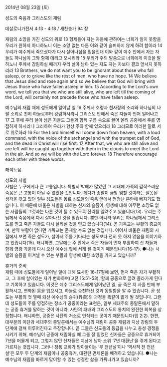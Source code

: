 2014년 08월 23일 (토)

성도의 죽음과 그리스도의 재림



데살로니가전서 4:13 - 4:18 / 새찬송가 94 장


재림의 소망을 가진 성도의 위로
13 형제들아 자는 자들에 관하여는 너희가 알지 못함을 우리가 원하지 아니하노니 이는 소망 없는 다른 이와 같이 슬퍼하지 않게 하려 함이라 14 우리가 예수께서 죽으셨다가 다시 살아나심을 믿을진대 이와 같이 예수 안에서 자는 자들도 하나님이 그와 함께 데리고 오시리라 15 우리가 주의 말씀으로 너희에게 이것을 말하노니 주께서 강림하실 때까지 우리 살아 남아 있는 자도 자는 자보다 결코 앞서지 못하리라
13 Brothers, we do not want you to be ignorant about those who fall asleep, or to grieve like the rest of men, who have no hope. 14 We believe that Jesus died and rose again and so we believe that God will bring with Jesus those who have fallen asleep in him. 15 According to the Lord's own word, we tell you that we who are still alive, who are left till the coming of the Lord, will certainly not precede those who have fallen asleep.   

예수님의 재림 때에 성도에게 일어날 일
16 주께서 호령과 천사장의 소리와 하나님의 나팔 소리로 친히 하늘로부터 강림하시리니 그리스도 안에서 죽은 자들이 먼저 일어나고 17 그 후에 우리 살아 남은 자들도 그들과 함께 구름 속으로 끌어 올려 공중에서 주를 영접하게 하시리니 그리하여 우리가 항상 주와 함께 있으리라 18 그러므로 이러한 말로 서로 위로하라 
16 For the Lord himself will come down from heaven, with a loud command, with the voice of the archangel and with the trumpet call of God, and the dead in Christ will rise first. 17 After that, we who are still alive and are left will be caught up together with them in the clouds to meet the Lord in the air. And so we will be with the Lord forever. 18 Therefore encourage each other with these words.

해석도움





성도의 사별  
사별은 누구에게나 큰 고통입니다. 특별히 박해가 많았던 그 시대에 가족의 갑작스러운 죽음은 큰 고통이 아닐 수 없었을 것입니다. 게다가 종말이 금방 임할 것이라는 잘못된 생각을 갖고 있던 일부 성도들은 동료 성도들의 죽음 앞에서 엄청난 혼란에 빠지기도 했습니다. 이 때문에 바울은 사별을 대하는 신자의 슬픔이, 영생에 대해 아무런 소망도 없는 사람들의 그것과는 다른 것이 될 수 있도록 진리를 알려주고 있습니다(13). 우리는 주님께서 죽음에서 다시 살아나신 것을 믿습니다. 뿐만 아니라 우리는 하나님께서 그리스도를 믿고 죽은 자들도 다시 살리실 것을 믿고 있습니다(14). 곧 기독교는 부활의 종교이며, 만약 부활이 없다면 기독교는 존재할 수도 없는 것입니다. 이어서 바울은 재림의 시점에서 보면 죽은 성도가, 살아서 주를 기다리는 성도보다 전혀 못 하지 않음을 이야기하고 있습니다(15). 왜냐하면, 그날에는 주 안에서 죽은 자들이 먼저 부활하여 산 자들과 함께 영광 가운데 다시 오신 예수님 앞에 서게 될 것이기 때문입니다(16-17). 
●나는 사별의 슬픔을 이겨낼 수 있는 부활과 영생에 대한 소망을 가지고 있습니까? 

휴거의 준비  
재림 때에 성도들에게 일어날 일에 대해 묘사한 16-17절에 보면, 먼저 죽은 자가 부활하고, 그 후에 살아있는 자가 변화하며(고전 15:51-53), 함께 공중으로 끌려 올라가게 된다고 기록하고 있습니다. 이것은 예수 그리스도에게 일어났던 일, 곧 죽은 지 사흘 만에 부활하시고, 변화된 몸을 입으시고, 하늘로 승천하신 것과 동일함을 알 수 있습니다. 곧 성도는 부활의 첫 열매 되신 예수님의 승귀(昇貴)의 과정을 똑같이 밟게 될 것입니다. 그런데 성도들이 주를 영접하는 장소가 공중이라는 표현은, 일부 세대주의 종말론에서 말하는 공중 휴거를 말하는 것이 아니라, 사탄의 패배와 그리스도의 통치의 완전한 회복을 상징합니다. 왜냐하면, 공중은 사탄의 처소로 인식되는 곳이기 때문입니다(엡 2:2). 한편, 대부분의 이단과 세대주의 종말론에서는 예수님의 재림이 공중 재림과 지상 강림의 두 단계에 걸쳐 이루어진다고 주장합니다. 곧 그들은 신도들의 등급을 나누고 충성 경쟁을 시키기 위해, 예수님이 공중에 재림하실 때 그를 잘 믿었던 신자들은 공중으로 휴거되어 7년을 머물게 되고, 그렇지 않던 신자들은 지상에 남아 소위 ‘7년 대환난’을 겪게 된다고 가르치는 것입니다. 그러나 정통 교회가 받아들이는 ‘무 천년설’이나 ‘역사적 전 천년설’은 모두 두 단계의 재림이나 공중휴거, 대환란 면제론을 배격하고 있습니다. 
●나는 예수님의 재림을 바르게 맞이할 수 있는 성결한 삶을 가꿔나가고 있습니까?